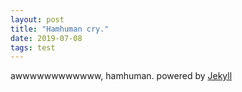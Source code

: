 ```yaml
---
layout: post
title: "Hamhuman cry."
date: 2019-07-08
tags: test
---
```

awwwwwwwwwwww, hamhuman.
powered by [Jekyll](http://jekyllrb.com)
